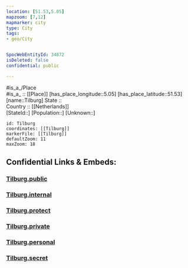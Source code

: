 ```yaml
---
location: [51.53,5.05] 
mapzoom: [7,12] 
mapmarker: city 
type: City
tags:
- geo/City


SpocWebEntityId: 34872
isDeleted: false
confidential: public

---
```

#is_a_/Place  
#is_a_ :: [[Place]] 
[has_place_longitude::5.05] 
[has_place_latitude::51.53] 
[name::Tilburg] 
State ::  
Country :: [[Netherlands]]  
[StateId::] 
[Population::] 
[Unknown::] 


```leaflet
id: Tilburg
coordinates: [[Tilburg]] 
markerFile: [[Tilburg]] 
defaultZoom: 11 
maxZoom: 18
```


## Confidential Links & Embeds: 

### [Tilburg.public](/_public/\Earth\Continent\Europe\Europe~West\Netherlands\Provinces~Netherlands\Noord-Brabant\CityTilburg.public.md) 

### [Tilburg.internal](/_internal/\Earth\Continent\Europe\Europe~West\Netherlands\Provinces~Netherlands\Noord-Brabant\CityTilburg.internal.md) 

### [Tilburg.protect](/_protect/\Earth\Continent\Europe\Europe~West\Netherlands\Provinces~Netherlands\Noord-Brabant\CityTilburg.protect.md) 

### [Tilburg.private](/_private/\Earth\Continent\Europe\Europe~West\Netherlands\Provinces~Netherlands\Noord-Brabant\CityTilburg.private.md) 

### [Tilburg.personal](/_personal/\Earth\Continent\Europe\Europe~West\Netherlands\Provinces~Netherlands\Noord-Brabant\CityTilburg.personal.md) 

### [Tilburg.secret](/_secret/\Earth\Continent\Europe\Europe~West\Netherlands\Provinces~Netherlands\Noord-Brabant\CityTilburg.secret.md)

